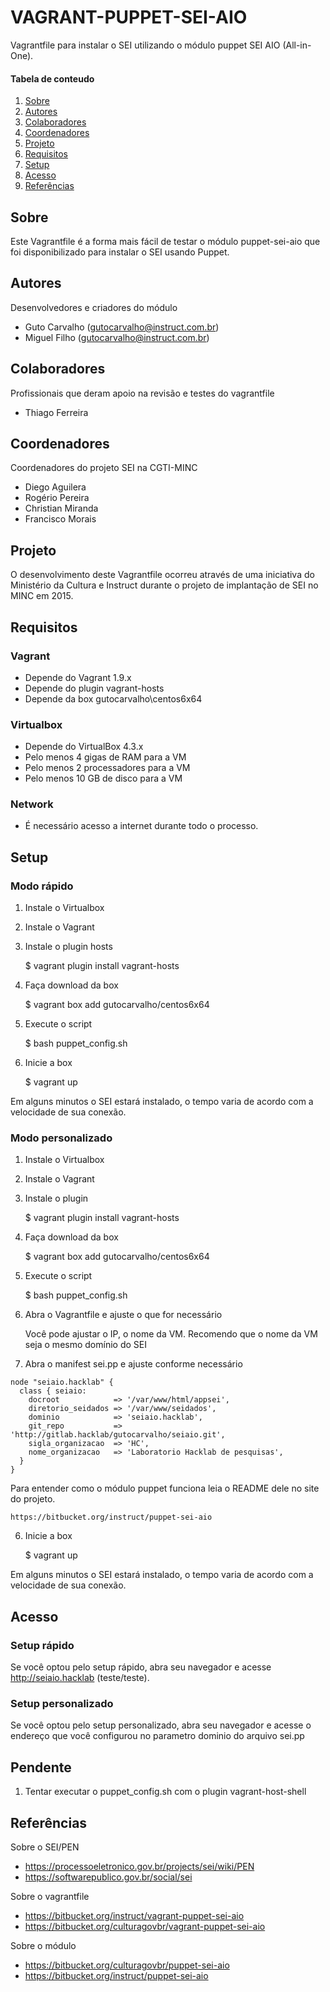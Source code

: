 # VAGRANT-PUPPET-SEI-AIO

Vagrantfile para instalar o SEI utilizando o módulo puppet SEI AIO (All-in-One).

#### Tabela de conteudo

1. [Sobre](#sobre)
2. [Autores](#autores)
3. [Colaboradores](#colaboradores)
4. [Coordenadores](#coordenadores)
5. [Projeto](#projeto)
6. [Requisitos](#requisitos)
7. [Setup](#setup)
8. [Acesso](#acesso)
9. [Referências](#referencias)

## Sobre

Este Vagrantfile é a forma mais fácil de testar o módulo puppet-sei-aio que foi disponibilizado para instalar o SEI usando Puppet.

## Autores

Desenvolvedores e criadores do módulo

  * Guto Carvalho (gutocarvalho@instruct.com.br)
  * Miguel Filho (gutocarvalho@instruct.com.br)

## Colaboradores

Profissionais que deram apoio na revisão e testes do vagrantfile

  * Thiago Ferreira

## Coordenadores

Coordenadores do projeto SEI na CGTI-MINC
  
  * Diego Aguilera
  * Rogério Pereira
  * Christian Miranda
  * Francisco Morais
  
## Projeto

O desenvolvimento deste Vagrantfile ocorreu através de uma iniciativa do Ministério da Cultura e Instruct durante o projeto de implantação de SEI no MINC em 2015.

## Requisitos

### Vagrant

* Depende do Vagrant 1.9.x
* Depende do plugin vagrant-hosts
* Depende da box gutocarvalho\centos6x64

### Virtualbox

* Depende do VirtualBox 4.3.x
* Pelo menos 4 gigas de RAM para a VM
* Pelo menos 2 processadores para a VM
* Pelo menos 10 GB de disco para a VM

### Network

* É necessário acesso a internet durante todo o processo.

## Setup

### Modo rápido

1) Instale o Virtualbox
2) Instale o Vagrant
3) Instale o plugin hosts

    $ vagrant plugin install vagrant-hosts
    
4) Faça download da box

    $ vagrant box add gutocarvalho/centos6x64
    
5) Execute o script

    $ bash puppet_config.sh

6) Inicie a box

    $ vagrant up
    
Em alguns minutos o SEI estará instalado, o tempo varia de acordo com a velocidade de sua conexão.

### Modo personalizado

1) Instale o Virtualbox
2) Instale o Vagrant
3) Instale o plugin

    $ vagrant plugin install vagrant-hosts

4) Faça download da box

    $ vagrant box add gutocarvalho/centos6x64

5) Execute o script

    $ bash puppet_config.sh
    
6) Abra o Vagrantfile e ajuste o que for necessário

    Você pode ajustar o IP, o nome da VM.
    Recomendo que o nome da VM seja o mesmo domínio do SEI
    
7) Abra o manifest sei.pp e ajuste conforme necessário

```puppet
node "seiaio.hacklab" {
  class { seiaio:
    docroot            => '/var/www/html/appsei',
    diretorio_seidados => '/var/www/seidados',
    dominio            => 'seiaio.hacklab',
    git_repo           => 'http://gitlab.hacklab/gutocarvalho/seiaio.git',
    sigla_organizacao  => 'HC',
    nome_organizacao   => 'Laboratorio Hacklab de pesquisas',
  }
}
```    
Para entender como o módulo puppet funciona leia o README dele no site do projeto.

    https://bitbucket.org/instruct/puppet-sei-aio
    
6) Inicie a box

    $ vagrant up
    
Em alguns minutos o SEI estará instalado, o tempo varia de acordo com a velocidade de sua conexão.   

## Acesso

### Setup rápido

Se você optou pelo setup rápido, abra seu navegador e acesse http://seiaio.hacklab (teste/teste).

### Setup personalizado

Se você optou pelo setup personalizado, abra seu navegador e acesse o endereço que você configurou no parametro dominio do arquivo sei.pp

## Pendente

1. Tentar executar o puppet_config.sh com o plugin vagrant-host-shell
    
## Referências

Sobre o SEI/PEN

* https://processoeletronico.gov.br/projects/sei/wiki/PEN
* https://softwarepublico.gov.br/social/sei

Sobre o vagrantfile

* https://bitbucket.org/instruct/vagrant-puppet-sei-aio
* https://bitbucket.org/culturagovbr/vagrant-puppet-sei-aio

Sobre o módulo

* https://bitbucket.org/culturagovbr/puppet-sei-aio
* https://bitbucket.org/instruct/puppet-sei-aio